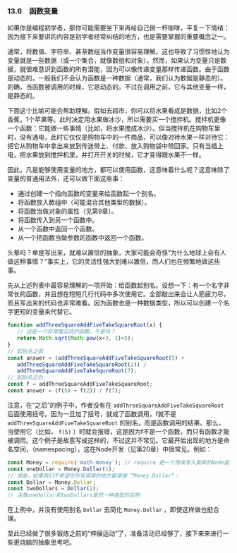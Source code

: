 ### 13.6　函数变量

如果你是编程初学者，那你可能需要坐下来再给自己倒一杯咖啡，平复一下情绪：因为接下来要讲的内容是初学者经常纠结的地方，也是需要掌握的重要概念之一。

通常，将数值、字符串、甚至数组当作变量很容易理解，这也导致了习惯性地认为变量就是一些数据（或一个集合，就像数组和对象）。然而，如果认为变量只是数据，就很难意识到函数的所有潜能，因为可以像传递变量那样传递函数。由于函数是动态的，一般我们不会认为函数是一种数据（通常，我们认为数据是静态的）。的确，当函数被调用的时候，它是动态的。不过在调用之前，它与其他变量一样，是静态的。

下面这个比喻可能会帮助理解。假如去超市，你可以将水果看成是数据，比如2个香蕉，1个苹果等。此时决定用水果做冰沙，所以需要买一个搅拌机。搅拌机更像一个函数：它能做一些事情（比如，将水果搅成冰沙）。但当搅拌机在购物车里时，没有通电，此时它仅仅是购物车中的一件商品，可以像对待水果一样对待它：把它从购物车中拿出来放到传送带上、付款、放入购物袋中带回家。只有当插上电，把水果放到搅拌机里，并打开开关的时候，它才变得跟水果不一样。

因此，凡是能够使用变量的地方，都可以使用函数，这意味着什么呢？这意味除了变量的普通用法外，还可以做下面这些事：

+ 通过创建一个指向函数的变量来给函数起一个别名。
+ 将函数放入数组中（可能混合其他类型的数据）。
+ 将函数当做对象的属性（见第9章）。
+ 将函数传入到另一个函数中。
+ 从一个函数中返回一个函数。
+ 从一个把函数当做参数的函数中返回一个函数。

头晕吗？单是写出来，就难以置信的抽象，大家可能会奇怪“为什么地球上会有人做这种事情？”事实上，它的灵活性强大到难以置信，而人们也在频繁地做这些事。

先从上述列表中最容易理解的一项开始：给函数起别名。设想一下：有一个名字非常长的函数，并且想在短短几行代码中多次使用它。全部敲出来会让人筋疲力尽，而且写出来的代码也非常难看。因为函数也是一种数据类型，所以可以创建一个名字更短的变量来代替它。

```javascript
function addThreeSquareAddFiveTakeSquareRoot(x) {
   // 这是一个非常傻瓜式的函数，不是吗？
   return Math.sqrt(Math.pow(x+3, 2)+5);
} 
// 起别名之前
const answer = (addThreeSquareAddFiveTakeSquareRoot(5) +
   addThreeSquareAddFiveTakeSquareRoot(2)) /
   addThreeSquareAddFiveTakeSqureRoot(7);
// 起别名之后
const f = addThreeSquareAddFiveTakeSquareRoot;
const answer = (f(5) + f(2)) / f(7);
```

注意，在“之后”的例子中，作者没有在 `addThreeSquareAddFiveTakeSquareRoot` 后面使用括号。因为一旦加了括号，就成了函数调用，f就不是 `addThreeSquareAddFiveTakeSquareRoot` 的别名，而是函数调用的结果。那么，当使用它（比如， `f(5)` ）时就会报错，这是因为f不是一个函数，而只有函数才能被调用。这个例子是故意写成这样的，不过这并不常见。它最开始出现的地方是命名空间，（namespacing），这在Node开发（见第20章）中很常见。例如：

```javascript
const Money = require('math-money'); // require 是一个用来导入类库的Node函数
const oneDollar = Money.Dollar(1);
// 或者，如果我们不希望在所有调用的地方都使用 “Money.Dollar”：
const Dollar = Money.Dollar;
const twoDollars = Dollar(2);
// 注意oneDollar和twoDollars是同一种类型的实例
```

在上例中，并没有使用别名 `Dollar` 去简化 `Money.Dollar` ，即使这样做也挺合理。

至此已经做了很多锻炼之前的“伸展运动”了，准备活动已经够了，接下来来进行一些更烧脑的抽象思考吧。


